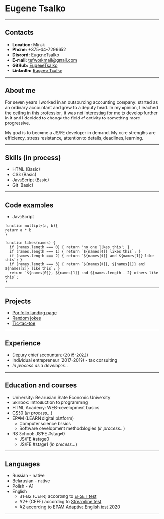 # Eugene Tsalko


---


## Contacts
* **Location:** Minsk
* **Phone:** +375-44-7296652
* **Discord:** EugeneTsalko
* **E-mail:** tefworkmail@gmail.com
* **GitHub:** [EugeneTsalko](https://github.com/EugeneTsalko)
* **LinkedIn:** [Eugene Tsalko](https://by.linkedin.com/in/eugene-tsalko-21a3841ba) 


---


## About me
For seven years I worked in an outsourcing accounting company: started as an ordinary accountant and grew to a deputy head. In my opinion, I reached the ceiling in this profession, it was not interesting for me to develop further in it and I decided to change the field of activity to something more progressive.

My goal is to become a JS/FE developer in demand. My core strengths are efficiency, stress resistance, attention to details, deadlines, learning.


---


## Skills (in process)
* HTML (Basic)
* CSS (Basic)
* JavaScript (Basic)
* Git (Basic)


---


## Code examples
* JavaScript


```
function multiply(a, b){
return a * b
}
```


```
function likes(names) {
  if (names.length === 0) { return 'no one likes this'; }
  if (names.length === 1) { return `${names[0]} likes this`; }
  if (names.length === 2) { return `${names[0]} and ${names[1]} like this`; }
  if (names.length === 3) { return `${names[0]}, ${names[1]} and ${names[2]} like this`; }
  return `${names[0]}, ${names[1]} and ${names.length - 2} others like this`;
}
```


---


## Projects 
* [Portfolio landing page](https://eugenetsalko.github.io/portfolio/)
* [Random jokes](https://eugenetsalko.github.io/random-jokes/)
* [Tic-tac-toe](https://eugenetsalko.github.io/tic-tac-toe/)


---


## Experience
* Deputy chief accountant (2015-2022)
* Individual entrepreneur (2017-2019) - tax consulting
* _In process as a developer..._


---


## Education and courses
* University: Belarusian State Economic University
* Skillbox: Introduction to programming
* HTML Academy: WEB-development basics
* CS50 (_in process..._)
* EPAM (LEARN digital platform)
   * Computer science basics
   * Software development methodologies (_in process..._)
* RS School: JS/FE #stage0 
   * JS/FE #stage0
   * JS/FE #stage1 (_in process..._)


----


## Languages
* Russian - native
* Belarusian - native
* Polish - A1
* English 
  * B1-B2 (CEFR) according to [EFSET test](https://www.efset.org/quick-check/)
  * A2+ (CEFR) according to [Streamline test](https://test.str.by/)
  * A2 according to [EPAM Adaptive English test 2020](https://examinator.epam.com/)


----